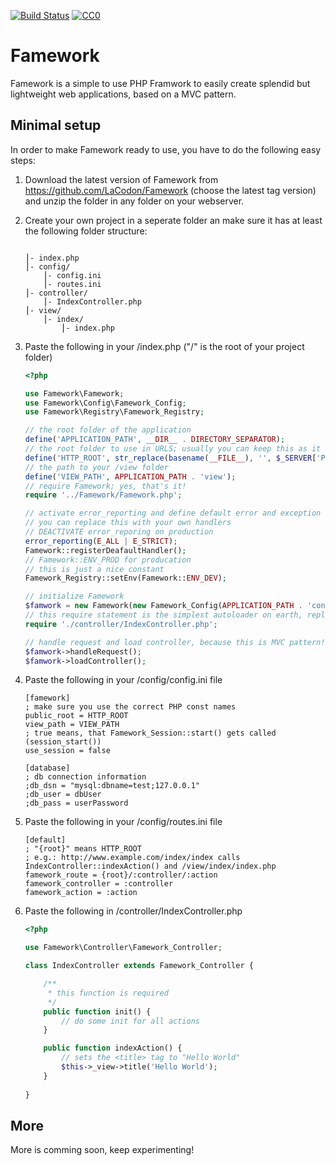 [![Build Status](https://travis-ci.org/LaCodon/Famework.svg?branch=master)](https://travis-ci.org/LaCodon/Famework)
[![CC0](https://licensebuttons.net/p/zero/1.0/80x15.png)](http://creativecommons.org/publicdomain/zero/1.0/)
# Famework
Famework is a simple to use PHP Framwork to easily create splendid but lightweight web applications, based on a MVC pattern.

## Minimal setup
In order to make Famework ready to use, you have to do the following easy steps:
1. Download the latest version of Famework from https://github.com/LaCodon/Famework (choose the latest tag version) and unzip the folder in any folder on your webserver.
2. Create your own project in a seperate folder an make sure it has at least the following folder structure:

    ```
    
    ⎮- index.php
    ⎮- config/
        ⎮- config.ini
        ⎮- routes.ini
    ⎮- controller/
        ⎮- IndexController.php
    ⎮- view/
        ⎮- index/
            ⎮- index.php

    ```
3. Paste the following in your /index.php ("/" is the root of your project folder)
    ```php
    <?php

    use Famework\Famework;
    use Famework\Config\Famework_Config;
    use Famework\Registry\Famework_Registry;
    
    // the root folder of the application
    define('APPLICATION_PATH', __DIR__ . DIRECTORY_SEPARATOR);
    // the root folder to use in URLS; usually you can keep this as it is
    define('HTTP_ROOT', str_replace(basename(__FILE__), '', $_SERVER['PHP_SELF']) . '/');
    // the path to your /view folder
    define('VIEW_PATH', APPLICATION_PATH . 'view');
    // require Famework; yes, that's it!
    require '../Famework/Famework.php';
    
    // activate error_reporting and define default error and exception handlers
    // you can replace this with your own handlers
    // DEACTIVATE error_reporing on production
    error_reporting(E_ALL | E_STRICT);
    Famework::registerDeafaultHandler();
    // Famework::ENV_PROD for producation
    // this is just a nice constant
    Famework_Registry::setEnv(Famework::ENV_DEV);
    
    // initialize Famework
    $famwork = new Famework(new Famework_Config(APPLICATION_PATH . 'config/config.ini'), new Famework_Config(APPLICATION_PATH . 'config/routes.ini'));
    // this require statement is the simplest autoloader on earth, replace it with your own
    require './controller/IndexController.php';
    
    // handle request and load controller, because this is MVC pattern!
    $famwork->handleRequest();
    $famwork->loadController();
    ```
4. Paste the following in your /config/config.ini file
    ```
    [famework]
    ; make sure you use the correct PHP const names
    public_root = HTTP_ROOT
    view_path = VIEW_PATH
    ; true means, that Famework_Session::start() gets called (session_start())
    use_session = false
    
    [database]
    ; db connection information
    ;db_dsn = "mysql:dbname=test;127.0.0.1"
    ;db_user = dbUser
    ;db_pass = userPassword
    ```
5. Paste the following in your /config/routes.ini file
    ```
    [default]
    ; "{root}" means HTTP_ROOT
    ; e.g.: http://www.example.com/index/index calls IndexController::indexAction() and /view/index/index.php
    famework_route = {root}/:controller/:action
    famework_controller = :controller
    famework_action = :action
    ```
6. Paste the following in /controller/IndexController.php
    ```php
    <?php

    use Famework\Controller\Famework_Controller;
    
    class IndexController extends Famework_Controller {
    
        /**
         * this function is required
         */
        public function init() {
            // do some init for all actions
        }
    
        public function indexAction() {
            // sets the <title> tag to "Hello World"
            $this->_view->title('Hello World');
        }
        
    }
    ```
    
    
## More
More is comming soon, keep experimenting!
